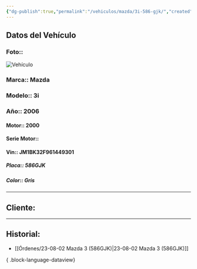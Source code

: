 ```yaml
---
{"dg-publish":true,"permalink":"/vehiculos/mazda/3i-586-gjk/","created":"","updated":""}
---
```



## Datos del Vehículo 
### Foto:: 
![Vehículo](http://drive.google.com/uc?export=view&id=17tg4gwqhA8VLVntEFhQdi20etad-PKd3)

### Marca:: Mazda
### Modelo:: 3i
### Año:: 2006
#### Motor:: 2000
#### Serie Motor:: 
#### Vin:: JM1BK32F961449301
##### Placa:: 586GJK
##### Color:: Gris
---

## Cliente:


---

## Historial:

- [[Órdenes/23-08-02 Mazda 3 (586GJK)\|23-08-02 Mazda 3 (586GJK)]]

{ .block-language-dataview} 